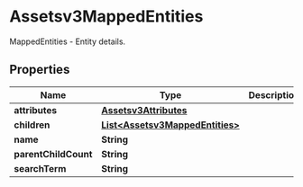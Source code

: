 

# Assetsv3MappedEntities

MappedEntities - Entity details.

## Properties

| Name | Type | Description | Notes |
|------------ | ------------- | ------------- | -------------|
|**attributes** | [**Assetsv3Attributes**](Assetsv3Attributes.md) |  |  [optional] |
|**children** | [**List&lt;Assetsv3MappedEntities&gt;**](Assetsv3MappedEntities.md) |  |  [optional] |
|**name** | **String** |  |  [optional] |
|**parentChildCount** | **String** |  |  [optional] |
|**searchTerm** | **String** |  |  [optional] |



